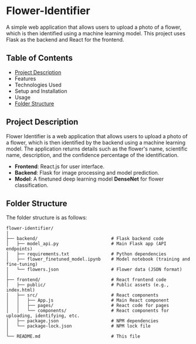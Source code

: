 # Flower-Identifier

A simple web application that allows users to upload a photo of a flower, which is then identified using a machine learning model. This project uses Flask as the backend and React for the frontend.

## Table of Contents

- [Project Description](#project-description)
- Features
- Technologies Used
- Setup and Installation
- Usage
- [Folder Structure](#folder-structure)

## Project Description
Flower Identifier is a web application that allows users to upload a photo of a flower, which is then identified by the backend using a machine learning model. The application returns details such as the flower's name, scientific name, description, and the confidence percentage of the identification.

- **Frontend**: React.js for user interface.
- **Backend**: Flask for image processing and model prediction.
- **Model**: A finetuned deep learning model **DenseNet** for flower classification.

## Folder Structure
The folder structure is as follows:
```
flower-identifier/
│
├── backend/                            # Flask backend code
│   ├── model_api.py                    # Main Flask app (API endpoints)
│   ├── requirements.txt                # Python dependencies
│   ├── flower_finetuned_model.ipynb    # Model notebook (training and fine-tuning)
│   └── flowers.json                    # Flower data (JSON format)
│
├── frontend/                           # React frontend code
│   ├── public/                         # Public assets (e.g., index.html)
│   ├── src/                            # React components
│   │   ├── App.js                      # Main React component
│   │   ├── pages/                      # React code for pages
│   │   └── components/                 # React components for uploading, identifying, etc.
│   ├── package.json                    # NPM dependencies
│   └── package-lock.json               # NPM lock file
│
└── README.md                           # This file
```
